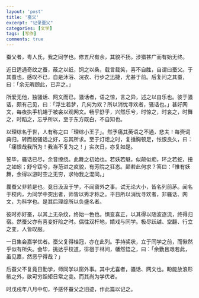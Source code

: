 ```yaml
---
layout: 'post'
title: '蚕父'
excerpt: "记录蚕父"
categories: [文学]
tags: [写作]
comments: true
---
```

蚕父者，粤人氏，我之同学也。修五尺有余，其貌不扬。涉猎甚广而有始无终。

近日适遇奇纹之蚕，蔽之以纸，饲之以桑，载言载笑，喜不自胜，自谓曰蚕父。于其蚕也，感叹不已，自是沐浴、浣衣、行步之迅捷，尤甚于前。后复问之其蚕，曰：「余无暇顾此，已弃之。」

所爱无他，独骚话、网文而已。骚话者，语之惊，言之异，述之以自乐也。彼于骚话，颇有己见，曰：「浮生若梦，几何为欢？所以消忧寻欢者，骚话也。」甚好网文，每夜执手机蜷于被衾以观网文。畅乎舒乎，兴然乐兮，时惊之，时哀之，时舞之，时蹈之，忘乎所以，至于东方既白，不自知也。

以理综名于世，人有称之曰「理综小王子」。然予痛其英语之不通，悲夫！每赍词典归，转而投骚话之好，忘其所求。至于灯熄之时，复捶胸顿足，怅恨良久，曰：「痛恨哉我所为！我当不复为之！」实次日，亦复如是。

誓毕，骚话已尽，余音缭绕。此舞之初始也。若妖若魅，似颠似痴，环之若蛇，扭之如蚓；舒兮窈兮，存范进之疯貌，有芳院之狂态。颠若此何求？答曰：「惟有妖舞，余得以游时空之无穷，求物我之混同。」

曩蚕父非若是也。竟日汲汲于学，不闻窗外之事。试无论大小，皆名列前茅。闻名于校内，为同学中突出者，师皆以秀才称之。平日所以消忧寻欢者，非骚话、网文，为科学也。是其后理综所以负盛名者。

彼时亦好蚕，以其上无杂纹，终始一色也。惧变喜正，以其得以随波逐流，终得归宿。然蚕父亦有喜变好险之时。偶往双杆地，嬉戏与同学。极尽跃越、空翻、行立之变，人皆叹服。

一日集会嘉学优者。蚕父复得桂冠，亦在此列。手持奖状，立于同学之前，而愀然乎似有所失。会毕，挑达乎校道，徘徊于林间，幡然悟之，曰：「余勤且艰若此，虽见嘉，然恶乎得哉？」

后蚕父不复竟日勤学，师同学以窗外事。其中尤喜者，骚话、网文也。盼能放浪形骸之外，欲可穷蹈矩日常之变。而其尚为学优者。

时戊戌年八月中旬，予感怀蚕父之旧迹，作此篇以记之。
